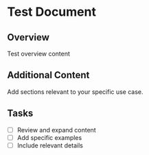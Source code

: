 # Test Document

## Overview
Test overview content

## Additional Content
Add sections relevant to your specific use case.

## Tasks
- [ ] Review and expand content
- [ ] Add specific examples
- [ ] Include relevant details